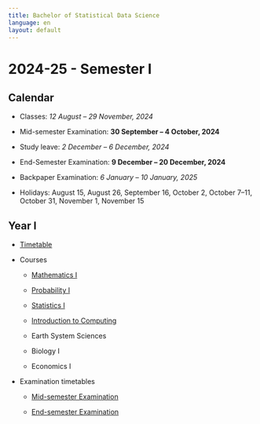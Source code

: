 ```yaml
---
title: Bachelor of Statistical Data Science
language: en
layout: default
---
```


# 2024-25 - Semester I

## Calendar

* Classes: _12 August – 29 November, 2024_
* Mid-semester Examination: __30 September – 4 October, 2024__
* Study leave: _2 December – 6 December, 2024_
* End-Semester Examination: __9 December – 20 December, 2024__
* Backpaper Examination: _6 January – 10 January, 2025_

* Holidays: August 15, August 26, September 16, October 2, October 7–11, October 31, November 1, November 15


## Year I

* [Timetable](timetable-week-3+.pdf)

* Courses

	* [Mathematics I](https://sites.google.com/view/parthanilroy/home/teaching/mathematics-i)

	* [Probability I](https://www.isid.ac.in/~antar/Teaching/Fall-2024/)

	* [Statistics I](https://deepayan.github.io/BSDS/2024-01-DE/)

	* [Introduction to Computing](https://www.isical.ac.in/~malaybhattacharyya/Courses/In2Comp/Fall2024)

	* Earth System Sciences

	* Biology I

	* Economics I

* Examination timetables

	* [Mid-semester Examination](midsem-exam.pdf)

	* [End-semester Examination](endsem-exam.pdf)

